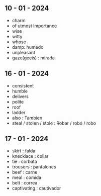 ## 10 - 01 - 2024

- charm 
- of utmost importance
- wise
- witty 
- whose
- damp: humedo
- unpleasant
- gaze(geeis) : mirada


## 16 - 01 - 2024

- consistent
- humble
- delivers
- polite 
- roof 
- ladder
- also : Tambien
- steal / stolen / stole : Robar / robó / robo

## 17 - 01 - 2024

- skirt : falda
- knecklace : collar
- tie : corbata
- trousers : pantalones
- beef : carne
- meal : comida
- belt : correa
- captivating : cautivador

